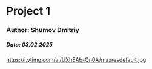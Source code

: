 # Project 1
### Author: Shumov Dmitriy
##### Data: *03.02.2025*
https://i.ytimg.com/vi/UXhEAb-Qn0A/maxresdefault.jpg
